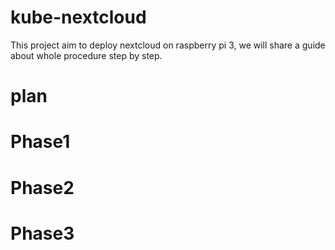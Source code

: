 # kube-nextcloud
This project aim to deploy nextcloud on raspberry pi 3, we will share a guide about whole procedure step by step.

# plan

# Phase1


# Phase2


# Phase3

